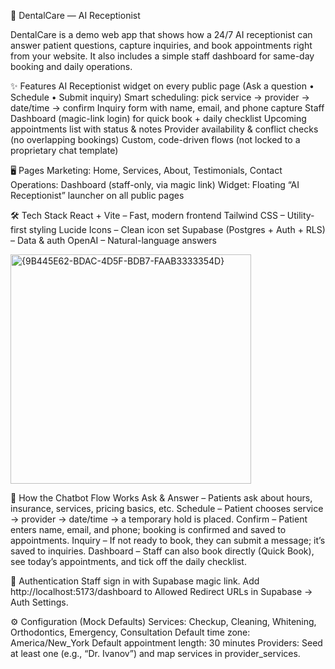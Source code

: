 🦷 DentalCare — AI Receptionist

DentalCare is a demo web app that shows how a 24/7 AI receptionist can answer patient questions, capture inquiries, and book appointments right from your website.
It also includes a simple staff dashboard for same-day booking and daily operations.

✨ Features
AI Receptionist widget on every public page (Ask a question • Schedule • Submit inquiry)
Smart scheduling: pick service → provider → date/time → confirm
Inquiry form with name, email, and phone capture
Staff Dashboard (magic-link login) for quick book + daily checklist
Upcoming appointments list with status & notes
Provider availability & conflict checks (no overlapping bookings)
Custom, code-driven flows (not locked to a proprietary chat template)

🖥 Pages
Marketing: Home, Services, About, Testimonials, Contact
Operations: Dashboard (staff-only, via magic link)
Widget: Floating “AI Receptionist” launcher on all public pages

🛠 Tech Stack
React + Vite – Fast, modern frontend
Tailwind CSS – Utility-first styling
Lucide Icons – Clean icon set
Supabase (Postgres + Auth + RLS) – Data & auth
OpenAI – Natural-language answers

<img width="385" height="367" alt="{9B445E62-BDAC-4D5F-BDB7-FAAB3333354D}" src="https://github.com/user-attachments/assets/7962b986-bd24-4e23-a7ac-48b9a07282f5" />

🧭 How the Chatbot Flow Works
Ask & Answer – Patients ask about hours, insurance, services, pricing basics, etc.
Schedule – Patient chooses service → provider → date/time → a temporary hold is placed.
Confirm – Patient enters name, email, and phone; booking is confirmed and saved to appointments.
Inquiry – If not ready to book, they can submit a message; it’s saved to inquiries.
Dashboard – Staff can also book directly (Quick Book), see today’s appointments, and tick off the daily checklist.

🔑 Authentication
Staff sign in with Supabase magic link.
Add http://localhost:5173/dashboard to Allowed Redirect URLs in Supabase → Auth Settings.

⚙️ Configuration (Mock Defaults)
Services: Checkup, Cleaning, Whitening, Orthodontics, Emergency, Consultation
Default time zone: America/New_York
Default appointment length: 30 minutes
Providers: Seed at least one (e.g., “Dr. Ivanov”) and map services in provider_services.

